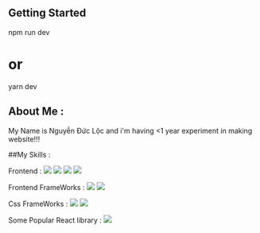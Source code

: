 ## Getting Started

npm run dev
# or
yarn dev


## About Me : 
My Name is Nguyễn Đức Lộc and i'm having <1 year experiment in making website!!!

##My Skills : 

Frontend : 
<img src="https://img.shields.io/badge/html5-%23E34F26.svg?style=for-the-badge&logo=html5&logoColor=white"> <img src="https://img.shields.io/badge/css3-%231572B6.svg?style=for-the-badge&logo=css3&logoColor=white"> <img src="https://img.shields.io/badge/javascript-%23323330.svg?style=for-the-badge&logo=javascript&logoColor=%23F7DF1E"> <img src="https://img.shields.io/badge/typescript-%23007ACC.svg?style=for-the-badge&logo=typescript&logoColor=white">

Frontend FrameWorks :
<img src="https://img.shields.io/badge/react-%2320232a.svg?style=for-the-badge&logo=react&logoColor=%2361DAFB"> <img src="https://img.shields.io/badge/Next-black?style=for-the-badge&logo=next.js&logoColor=white"> 

Css FrameWorks :
<img src="https://img.shields.io/badge/materialui-%230081CB.svg?style=for-the-badge&logo=material-ui&logoColor=white"> <img src="https://img.shields.io/badge/tailwindcss-%2338B2AC.svg?style=for-the-badge&logo=tailwind-css&logoColor=white"> 

Some Popular React library :
<img src="https://img.shields.io/badge/redux-%23593d88.svg?style=for-the-badge&logo=redux&logoColor=white"> 

